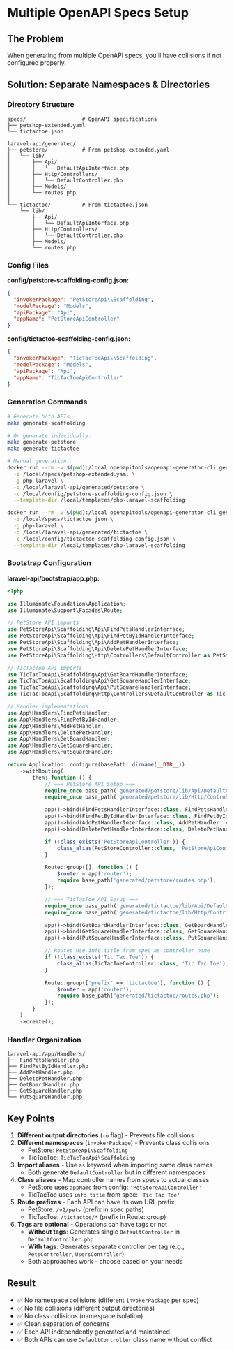 # Multiple OpenAPI Specs Setup

## The Problem

When generating from multiple OpenAPI specs, you'll have collisions if not configured properly.

## Solution: Separate Namespaces & Directories

### Directory Structure

```
specs/                  # OpenAPI specifications
├── petshop-extended.yaml
└── tictactoe.json

laravel-api/generated/
├── petstore/           # From petshop-extended.yaml
│   └── lib/
│       ├── Api/
│       │   └── DefaultApiInterface.php
│       ├── Http/Controllers/
│       │   └── DefaultController.php
│       ├── Models/
│       └── routes.php
│
└── tictactoe/          # From tictactoe.json
    └── lib/
        ├── Api/
        │   └── DefaultApiInterface.php
        ├── Http/Controllers/
        │   └── DefaultController.php
        ├── Models/
        └── routes.php
```

### Config Files

**config/petstore-scaffolding-config.json:**
```json
{
  "invokerPackage": "PetStoreApi\\Scaffolding",
  "modelPackage": "Models",
  "apiPackage": "Api",
  "appName": "PetStoreApiController"
}
```

**config/tictactoe-scaffolding-config.json:**
```json
{
  "invokerPackage": "TicTacToeApi\\Scaffolding",
  "modelPackage": "Models",
  "apiPackage": "Api",
  "appName": "TicTacToeApiController"
}
```

### Generation Commands

```bash
# Generate both APIs
make generate-scaffolding

# Or generate individually:
make generate-petstore
make generate-tictactoe

# Manual generation:
docker run --rm -v $(pwd):/local openapitools/openapi-generator-cli generate \
  -i /local/specs/petshop-extended.yaml \
  -g php-laravel \
  -o /local/laravel-api/generated/petstore \
  -c /local/config/petstore-scaffolding-config.json \
  --template-dir /local/templates/php-laravel-scaffolding

docker run --rm -v $(pwd):/local openapitools/openapi-generator-cli generate \
  -i /local/specs/tictactoe.json \
  -g php-laravel \
  -o /local/laravel-api/generated/tictactoe \
  -c /local/config/tictactoe-scaffolding-config.json \
  --template-dir /local/templates/php-laravel-scaffolding
```

### Bootstrap Configuration

**laravel-api/bootstrap/app.php:**

```php
<?php

use Illuminate\Foundation\Application;
use Illuminate\Support\Facades\Route;

// PetStore API imports
use PetStoreApi\Scaffolding\Api\FindPetsHandlerInterface;
use PetStoreApi\Scaffolding\Api\FindPetByIdHandlerInterface;
use PetStoreApi\Scaffolding\Api\AddPetHandlerInterface;
use PetStoreApi\Scaffolding\Api\DeletePetHandlerInterface;
use PetStoreApi\Scaffolding\Http\Controllers\DefaultController as PetStoreController;

// TicTacToe API imports
use TicTacToeApi\Scaffolding\Api\GetBoardHandlerInterface;
use TicTacToeApi\Scaffolding\Api\GetSquareHandlerInterface;
use TicTacToeApi\Scaffolding\Api\PutSquareHandlerInterface;
use TicTacToeApi\Scaffolding\Http\Controllers\DefaultController as TicTacToeController;

// Handler implementations
use App\Handlers\FindPetsHandler;
use App\Handlers\FindPetByIdHandler;
use App\Handlers\AddPetHandler;
use App\Handlers\DeletePetHandler;
use App\Handlers\GetBoardHandler;
use App\Handlers\GetSquareHandler;
use App\Handlers\PutSquareHandler;

return Application::configure(basePath: dirname(__DIR__))
    ->withRouting(
        then: function () {
            // === PetStore API Setup ===
            require_once base_path('generated/petstore/lib/Api/DefaultApiInterface.php');
            require_once base_path('generated/petstore/lib/Http/Controllers/DefaultController.php');

            app()->bind(FindPetsHandlerInterface::class, FindPetsHandler::class);
            app()->bind(FindPetByIdHandlerInterface::class, FindPetByIdHandler::class);
            app()->bind(AddPetHandlerInterface::class, AddPetHandler::class);
            app()->bind(DeletePetHandlerInterface::class, DeletePetHandler::class);

            if (!class_exists('PetStoreApiController')) {
                class_alias(PetStoreController::class, 'PetStoreApiController');
            }

            Route::group([], function () {
                $router = app('router');
                require base_path('generated/petstore/routes.php');
            });

            // === TicTacToe API Setup ===
            require_once base_path('generated/tictactoe/lib/Api/DefaultApiInterface.php');
            require_once base_path('generated/tictactoe/lib/Http/Controllers/DefaultController.php');

            app()->bind(GetBoardHandlerInterface::class, GetBoardHandler::class);
            app()->bind(GetSquareHandlerInterface::class, GetSquareHandler::class);
            app()->bind(PutSquareHandlerInterface::class, PutSquareHandler::class);

            // Routes use info.title from spec as controller name
            if (!class_exists('Tic Tac Toe')) {
                class_alias(TicTacToeController::class, 'Tic Tac Toe');
            }

            Route::group(['prefix' => 'tictactoe'], function () {
                $router = app('router');
                require base_path('generated/tictactoe/routes.php');
            });
        }
    )
    ->create();
```

### Handler Organization

```
laravel-api/app/Handlers/
├── FindPetsHandler.php
├── FindPetByIdHandler.php
├── AddPetHandler.php
├── DeletePetHandler.php
├── GetBoardHandler.php
├── GetSquareHandler.php
└── PutSquareHandler.php
```

## Key Points

1. **Different output directories** (`-o` flag) - Prevents file collisions
2. **Different namespaces** (`invokerPackage`) - Prevents class collisions
   - PetStore: `PetStoreApi\Scaffolding`
   - TicTacToe: `TicTacToeApi\Scaffolding`
3. **Import aliases** - Use `as` keyword when importing same class names
   - Both generate `DefaultController` but in different namespaces
4. **Class aliases** - Map controller names from specs to actual classes
   - PetStore uses `appName` from config: `'PetStoreApiController'`
   - TicTacToe uses `info.title` from spec: `'Tic Tac Toe'`
5. **Route prefixes** - Each API can have its own URL prefix
   - PetStore: `/v2/pets` (prefix in spec paths)
   - TicTacToe: `/tictactoe/*` (prefix in Route::group)
6. **Tags are optional** - Operations can have tags or not
   - **Without tags**: Generates single `DefaultController` in `DefaultController.php`
   - **With tags**: Generates separate controller per tag (e.g., `PetsController`, `UsersController`)
   - Both approaches work - choose based on your needs

## Result

- ✅ No namespace collisions (different `invokerPackage` per spec)
- ✅ No file collisions (different output directories)
- ✅ No class collisions (namespace isolation)
- ✅ Clean separation of concerns
- ✅ Each API independently generated and maintained
- ✅ Both APIs can use `DefaultController` class name without conflict
